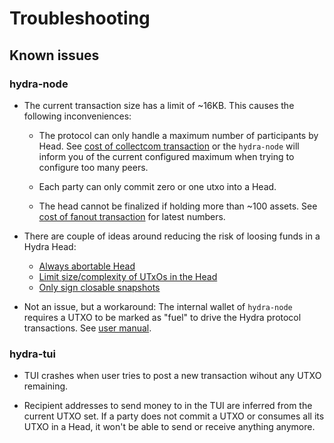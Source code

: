 # Troubleshooting

## Known issues

### hydra-node

- The current transaction size has a limit of ~16KB. This causes the following inconveniences:

  - The protocol can only handle a maximum number of participants by Head. See [cost of collectcom transaction](/benchmarks/transaction-cost/#cost-of-collectcom-transaction) or the `hydra-node` will inform you of the current configured maximum when trying to configure too many peers.

  - Each party can only commit zero or one utxo into a Head.

  - The head cannot be finalized if holding more than ~100 assets. See [cost of fanout transaction](https://hydra.family/head-protocol/benchmarks/transaction-cost/#cost-of-fanout-transaction) for latest numbers.

- There are couple of ideas around reducing the risk of loosing funds in a Hydra Head:
  - [Always abortable Head](https://github.com/input-output-hk/hydra/issues/699)
  - [Limit size/complexity of UTxOs in the Head](https://github.com/input-output-hk/hydra/issues/698)
  - [Only sign closable snapshots](https://github.com/input-output-hk/hydra/issues/370)

- Not an issue, but a workaround: The internal wallet of `hydra-node` requires a UTXO to be marked as "fuel" to drive the Hydra protocol transactions. See [user manual](/docs/getting-started/demo/with-docker/#seeding-the-network).

### hydra-tui

- TUI crashes when user tries to post a new transaction wihout any UTXO remaining.

- Recipient addresses to send money to in the TUI are inferred from the current UTXO set. If a party does not commit a UTXO or consumes all its UTXO in a Head, it won't be able to send or receive anything anymore.
